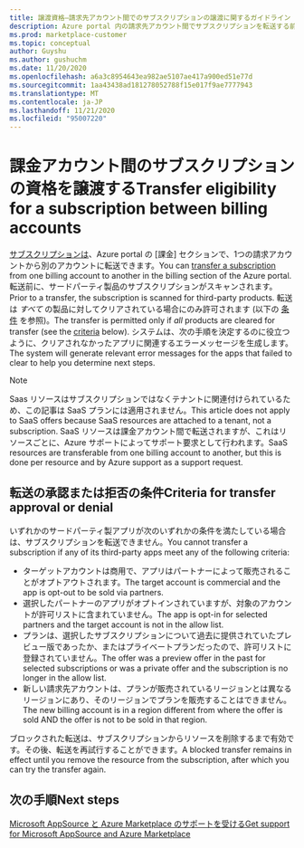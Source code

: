 ```yaml
---
title: 譲渡資格–請求先アカウント間でのサブスクリプションの譲渡に関するガイドライン (Azure Marketplace)
description: Azure portal 内の請求先アカウント間でサブスクリプションを転送する前の商用小切手のガイドライン。
ms.prod: marketplace-customer
ms.topic: conceptual
author: Guyshu
ms.author: gushuchm
ms.date: 11/20/2020
ms.openlocfilehash: a6a3c8954643ea982ae5107ae417a900ed51e77d
ms.sourcegitcommit: 1aa43438ad181278052788f15e017f9ae7777943
ms.translationtype: MT
ms.contentlocale: ja-JP
ms.lasthandoff: 11/21/2020
ms.locfileid: "95007220"
---
```

# <a name="transfer-eligibility-for-a-subscription-between-billing-accounts"></a><span data-ttu-id="e1c01-103">課金アカウント間のサブスクリプションの資格を譲渡する</span><span class="sxs-lookup"><span data-stu-id="e1c01-103">Transfer eligibility for a subscription between billing accounts</span></span>

<span data-ttu-id="e1c01-104">[サブスクリプションは](/azure/cost-management-billing/understand/subscription-transfer)、Azure portal の [課金] セクションで、1つの請求アカウントから別のアカウントに転送できます。</span><span class="sxs-lookup"><span data-stu-id="e1c01-104">You can [transfer a subscription](/azure/cost-management-billing/understand/subscription-transfer) from one billing account to another in the billing section of the Azure portal.</span></span> <span data-ttu-id="e1c01-105">転送前に、サードパーティ製品のサブスクリプションがスキャンされます。</span><span class="sxs-lookup"><span data-stu-id="e1c01-105">Prior to a transfer, the subscription is scanned for third-party products.</span></span> <span data-ttu-id="e1c01-106">転送は *すべて* の製品に対してクリアされている場合にのみ許可されます (以下の [条件](#criteria-for-transfer-approval-or-denial) を参照)。</span><span class="sxs-lookup"><span data-stu-id="e1c01-106">The transfer is permitted only if *all* products are cleared for transfer (see the [criteria](#criteria-for-transfer-approval-or-denial) below).</span></span> <span data-ttu-id="e1c01-107">システムは、次の手順を決定するのに役立つように、クリアされなかったアプリに関連するエラーメッセージを生成します。</span><span class="sxs-lookup"><span data-stu-id="e1c01-107">The system will generate relevant error messages for the apps that failed to clear to help you determine next steps.</span></span>

> [!NOTE]
> <span data-ttu-id="e1c01-108">Saas リソースはサブスクリプションではなくテナントに関連付けられているため、この記事は SaaS プランには適用されません。</span><span class="sxs-lookup"><span data-stu-id="e1c01-108">This article does not apply to SaaS offers because SaaS resources are attached to a tenant, not a subscription.</span></span> <span data-ttu-id="e1c01-109">SaaS リソースは課金アカウント間で転送されますが、これはリソースごとに、Azure サポートによってサポート要求として行われます。</span><span class="sxs-lookup"><span data-stu-id="e1c01-109">SaaS resources are transferable from one billing account to another, but this is done per resource and by Azure support as a support request.</span></span>

## <a name="criteria-for-transfer-approval-or-denial"></a><span data-ttu-id="e1c01-110">転送の承認または拒否の条件</span><span class="sxs-lookup"><span data-stu-id="e1c01-110">Criteria for transfer approval or denial</span></span>

<span data-ttu-id="e1c01-111">いずれかのサードパーティ製アプリが次のいずれかの条件を満たしている場合は、サブスクリプションを転送できません。</span><span class="sxs-lookup"><span data-stu-id="e1c01-111">You cannot transfer a subscription if any of its third-party apps meet any of the following criteria:</span></span>

- <span data-ttu-id="e1c01-112">ターゲットアカウントは商用で、アプリはパートナーによって販売されることがオプトアウトされます。</span><span class="sxs-lookup"><span data-stu-id="e1c01-112">The target account is commercial and the app is opt-out to be sold via partners.</span></span>
- <span data-ttu-id="e1c01-113">選択したパートナーのアプリがオプトインされていますが、対象のアカウントが許可リストに含まれていません。</span><span class="sxs-lookup"><span data-stu-id="e1c01-113">The app is opt-in for selected partners and the target account is not in the allow list.</span></span>
- <span data-ttu-id="e1c01-114">プランは、選択したサブスクリプションについて過去に提供されていたプレビュー版であったか、またはプライベートプランだったので、許可リストに登録されていません。</span><span class="sxs-lookup"><span data-stu-id="e1c01-114">The offer was a preview offer in the past for selected subscriptions or was a private offer and the subscription is no longer in the allow list.</span></span>
- <span data-ttu-id="e1c01-115">新しい請求先アカウントは、プランが販売されているリージョンとは異なるリージョンにあり、そのリージョンでプランを販売することはできません。</span><span class="sxs-lookup"><span data-stu-id="e1c01-115">The new billing account is in a region different from where the offer is sold AND the offer is not to be sold in that region.</span></span>

<span data-ttu-id="e1c01-116">ブロックされた転送は、サブスクリプションからリソースを削除するまで有効です。その後、転送を再試行することができます。</span><span class="sxs-lookup"><span data-stu-id="e1c01-116">A blocked transfer remains in effect until you remove the resource from the subscription, after which you can try the transfer again.</span></span>

## <a name="next-steps"></a><span data-ttu-id="e1c01-117">次の手順</span><span class="sxs-lookup"><span data-stu-id="e1c01-117">Next steps</span></span>

[<span data-ttu-id="e1c01-118">Microsoft AppSource と Azure Marketplace のサポートを受ける</span><span class="sxs-lookup"><span data-stu-id="e1c01-118">Get support for Microsoft AppSource and Azure Marketplace</span></span>](get-support.md)

